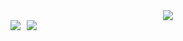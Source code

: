 <div align="center">
  <img src="https://github-profile-summary-cards.vercel.app/api/cards/profile-details?username=TetsuroAndo&count_private=true&theme=transparent"/>
  <div style="display: flex; justify-content: left; align-items: center; flex-wrap: nowrap; margin-bottom: 10px;">
  <img src="https://github-profile-summary-cards.vercel.app/api/cards/repos-per-language?username=TetsuroAndo&count_private=true&theme=transparent" style="margin-right: 10px;"/>
  <img src="https://github-profile-summary-cards.vercel.app/api/cards/most-commit-language?username=TetsuroAndo&count_private=true&theme=transparent" style="margin-right: 10px;"/>
</div>
<!--   <div style="display: flex; justify-content: left; align-items: center; flex-wrap: nowrap; margin-bottom: 10px;">
  <img src="https://github-profile-summary-cards.vercel.app/api/cards/stats?username=TetsuroAndo&count_private=true&theme=transparent" style="margin-right: 10px;"/>
  <img src="https://github-profile-summary-cards.vercel.app/api/cards/productive-time?username=TetsuroAndo&utcOffset=9&count_private=true&theme=transparent" style="margin-right: 10px;"/>
</div> -->

